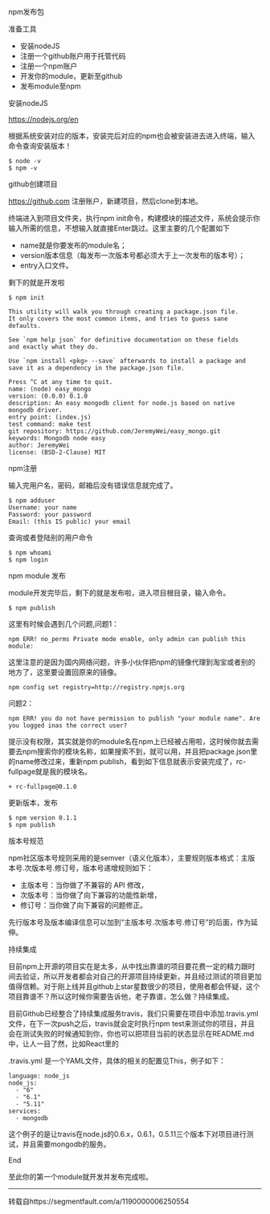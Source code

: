 npm发布包

准备工具

- 安装nodeJS
- 注册一个github账户用于托管代码
- 注册一个npm账户
- 开发你的module，更新至github
- 发布module至npm

安装nodeJS

https://nodejs.org/en

根据系统安装对应的版本，安装完后对应的npm也会被安装进去进入终端，输入命令查询安装版本！

    $ node -v
    $ npm -v

github创建项目

https://github.com 注册账户，新建项目，然后clone到本地。

终端进入到项目文件夹，执行npm init命令，构建模块的描述文件，系统会提示你输入所需的信息，不想输入就直接Enter跳过。这里主要的几个配置如下

- name就是你要发布的module名；
- version版本信息（每发布一次版本号都必须大于上一次发布的版本号）；
- entry入口文件。

剩下的就是开发啦

    $ npm init

    This utility will walk you through creating a package.json file.
    It only covers the most common items, and tries to guess sane defaults.

    See `npm help json` for definitive documentation on these fields
    and exactly what they do.

    Use `npm install <pkg> --save` afterwards to install a package and
    save it as a dependency in the package.json file.

    Press ^C at any time to quit.
    name: (node) easy_mongo
    version: (0.0.0) 0.1.0
    description: An easy mongodb client for node.js based on native mongodb driver.
    entry point: (index.js)
    test command: make test
    git repository: https://github.com/JeremyWei/easy_mongo.git
    keywords: Mongodb node easy
    author: JeremyWei
    license: (BSD-2-Clause) MIT

npm注册

输入完用户名，密码，邮箱后没有错误信息就完成了。

    $ npm adduser
    Username: your name
    Password: your password
    Email: (this IS public) your email

查询或者登陆别的用户命令

    $ npm whoami
    $ npm login

npm module 发布

module开发完毕后，剩下的就是发布啦，进入项目根目录，输入命令。

    $ npm publish

这里有时候会遇到几个问题,问题1：

    npm ERR! no_perms Private mode enable, only admin can publish this module:

这里注意的是因为国内网络问题，许多小伙伴把npm的镜像代理到淘宝或者别的地方了，这里要设置回原来的镜像。

    npm config set registry=http://registry.npmjs.org

问题2：

    npm ERR! you do not have permission to publish "your module name". Are you logged inas the correct user?

提示没有权限，其实就是你的module名在npm上已经被占用啦，这时候你就去需要去npm搜索你的模块名称，如果搜索不到，就可以用，并且把package.json里的name修改过来，重新npm publish，看到如下信息就表示安装完成了，rc-fullpage就是我的模块名。

    + rc-fullpage@0.1.0

更新版本，发布

    $ npm version 0.1.1
    $ npm publish

版本号规范

npm社区版本号规则采用的是semver（语义化版本），主要规则版本格式：主版本号.次版本号.修订号，版本号递增规则如下：

- 主版本号：当你做了不兼容的 API 修改，
- 次版本号：当你做了向下兼容的功能性新增，
- 修订号：当你做了向下兼容的问题修正。

先行版本号及版本编译信息可以加到“主版本号.次版本号.修订号”的后面，作为延伸。

持续集成

目前npm上开源的项目实在是太多，从中找出靠谱的项目要花费一定的精力跟时间去验证，所以开发者都会对自己的开源项目持续更新，并且经过测试的项目更加值得信赖。对于刚上线并且github上star星数很少的项目，使用者都会怀疑，这个项目靠谱不？所以这时候你需要告诉他，老子靠谱，怎么做？持续集成。

目前Github已经整合了持续集成服务travis，我们只需要在项目中添加.travis.yml文件，在下一次push之后，travis就会定时执行npm test来测试你的项目，并且会在测试失败的时候通知到你，你也可以把项目当前的状态显示在README.md中，让人一目了然，比如React里的



.travis.yml 是一个YAML文件，具体的相关的配置见This，例子如下：

    language: node_js
    node_js:
      - "6"
      - "6.1"
      - "5.11"
    services:
      - mongodb

这个例子的是让travis在node.js的0.6.x，0.6.1，0.5.11三个版本下对项目进行测试，并且需要mongodb的服务。

End

至此你的第一个module就开发并发布完成啦。

---

转载自https://segmentfault.com/a/1190000006250554
